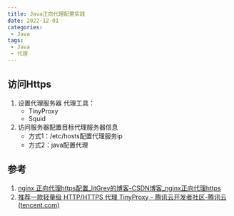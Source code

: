 ```yaml
---
title: Java正向代理配置实践
date: 2022-12-01
categories: 
 - Java
tags: 
 - Java
 - 代理
---
```


## 访问Https

1. 设置代理服务器
	代理工具：
	- TinyProxy
	- Squid
2. 访问服务器配置目标代理服务器信息
	- 方式1：/etc/hosts配置代理服务ip
	- 方式2：java配置代理

## 参考

1. [nginx 正向代理https配置_litGrey的博客-CSDN博客_nginx正向代理https](https://blog.csdn.net/luChenH/article/details/107553493)
2. [推荐一款轻量级 HTTP/HTTPS 代理 TinyProxy - 腾讯云开发者社区-腾讯云 (tencent.com)](https://cloud.tencent.com/developer/article/1475747)